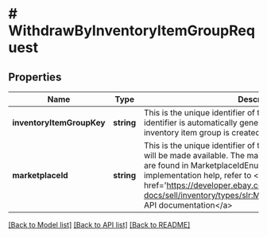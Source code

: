 # # WithdrawByInventoryItemGroupRequest

## Properties

Name | Type | Description | Notes
------------ | ------------- | ------------- | -------------
**inventoryItemGroupKey** | **string** | This is the unique identifier of the inventory item group. This identifier is automatically generated by eBay once an inventory item group is created. This field is required. | [optional]
**marketplaceId** | **string** | This is the unique identifier of the eBay site for which the offer will be made available. The marketPlaceId enumeration values are found in MarketplaceIdEnum. This field is required. For implementation help, refer to &lt;a href&#x3D;&#39;https://developer.ebay.com/api-docs/sell/inventory/types/slr:MarketplaceEnum&#39;&gt;eBay API documentation&lt;/a&gt; | [optional]

[[Back to Model list]](../../README.md#models) [[Back to API list]](../../README.md#endpoints) [[Back to README]](../../README.md)
